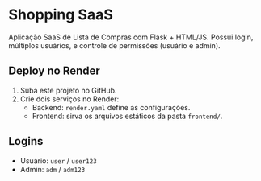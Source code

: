 
# Shopping SaaS

Aplicação SaaS de Lista de Compras com Flask + HTML/JS. Possui login, múltiplos usuários, e controle de permissões (usuário e admin).

## Deploy no Render

1. Suba este projeto no GitHub.
2. Crie dois serviços no Render:
   - Backend: `render.yaml` define as configurações.
   - Frontend: sirva os arquivos estáticos da pasta `frontend/`.

## Logins

- Usuário: `user` / `user123`
- Admin: `adm` / `adm123`
